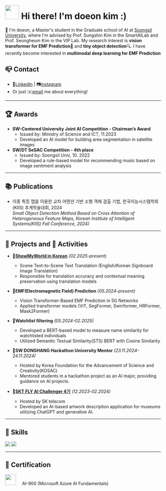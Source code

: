 # <img src="https://camo.githubusercontent.com/d552948e7884c41fde2d32b9221d79f0df2076c7d824aaab954ca93f53d95884/68747470733a2f2f6d656469612e67697068792e636f6d2f6d656469612f6876524a434c467a6361737252346961377a2f67697068792e676966" width="45" height="45"/> Hi there! I'm doeon kim :)

👋  I'm doeon, a Master's student in the Graduate school of AI at [Soongsil University](https://ssu.ac.kr/), where I'm advised by Prof. Sungshin Kim in the SmartAILab and Prof. Seongheum Kim in the VIP Lab. My research interest is **vision transformer for EMF Prediction**📡 and **tiny object detection**🔍. I have recently become interested in **multimodal deep learning for EMF Prediction**

## 📪 **Contact**
- 🔗[LinkedIn](https://www.linkedin.com/in/%EB%8F%84%EC%96%B8-%EA%B9%80-5a5a952a6/) | 📷[Instagram](https://www.instagram.com/doeoniii_?igsh=MWd2N2wyZW1qd2NzYQ%3D%3D&utm_source=qr)
- Or just ✉️[email](mailto:doeon99@gmail.com) me about everything!

---

## 🏆 Awards
- **SW-Centered University Joint AI Competition - Chairman’s Award**
  - Issued by: Ministry of Science and ICT, 11.2023
  - Developed an AI model for building area segmentation in satellite images
- **SW/DT SeSAC Competition - 4th place**
  - Issued by: Soongsil Univ, 10. 2022
  - Developed a rule-based model for recommending music based on image sentiment analysis
---

## 📚 Publications
- 이종 특징 맵을 이용한 교차 어텐션 기반 소형 객체 검출 기법, 한국지능시스템학회(KIIS) 추계학술대회, 2024<br/>
*Small Object Detection Method Based on Cross Attention of Heterogeneous Feature Maps, Korean Institute of Intelligent Systems(KIIS) Fall Conference, 2024)*
 
---

## 📂 Projects and 🧩 Activities 

- **📂[ShowMyWorld in Korean](https://github.com/ShowMyWorldInKorean/visualTranslation)** *(02.2025-present)*<br/>
  - Scene Text-to-Scene Text Translation (English/Korean Signboard Image Translation)  
  - Responsible for translation accuracy and contextual meaning preservation using translation models  

- **📂EMF(Electromagnetic Field) Prediction** *(05.2024-present)*<br/>
  - Vision Transformer-Based EMF Prediction in 5G Networks  
  - Applied transformer models (ViT, SegFormer, Swinformer, HRFormer, Mask2Former)

- **📂Watchlist filtering** *(05.2024-02.2025)*<br/>
  - Developed a BERT-based model to measure name similarity for watchlisted individuals  
  - Utilized Semantic Textual Similarity(STS) BERT with Cosine Similarity
    
- **🧩SW DONGHANG Hackathon University Mentor** *(23.11.2024-24.11.2024)*<br/>
  - Hosted by Korea Foundation for the Advancement of Science and Creativity(KOSAC)
  - Mentored students in a hackathon project as an AI major, providing guidance on AI projects.
    
- **🧩[SKT FLY AI Challenger 4기](https://github.com/FLYAI4)** *(12.2023-02.2024)*<br/>
   - Hosted by SK telecom
   - Developed an AI-based artwork description application for museums utilizing ChatGPT and generative AI.
 
---

## 💪 Skills
<p>
  <img src="https://img.shields.io/badge/Python-3776AB?style=for-the-badge&logo=python&logoColor=white"/>
  <img src="https://img.shields.io/badge/PyTorch-EE4C2C?style=for-the-badge&logo=pytorch&logoColor=white"/>
</p>

---

## 📜 Certification
<div style="display: flex; align-items: baseline; gap: 8px;">
    <img src="https://cdn.pixabay.com/photo/2021/08/10/15/36/microsoft-6536268_1280.png" width="35">
    <span>&nbsp&nbsp&nbspAI-900 (Microsoft Azure AI Fundamentals)</span>
</div>
